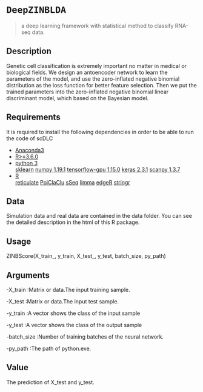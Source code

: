 # `DeepZINBLDA`

> a deep learning framework with statistical method to classify RNA-seq data.

## Description

Genetic cell classification is extremely important no matter in medical or biological fields. We design an antoencoder network to learn the parameters of the model, and use the zero-inflated negative binomial distribution as the loss function for better feature selection. Then we put the trained parameters into the zero-inflated negative binomial linear discriminant model, which based on the Bayesian model. 


## Requirements

It is required to install the following dependencies in order to be able to run the code of scDLC

- [Anaconda3](https://www.anaconda.com/products/individual)  
- [R>=3.6.0](https://cran.r-project.org/)  
- [python 3](https://www.python.org/downloads/)  
  [sklearn](https://pypi.org/project/sklearn/0.0/)
  [numpy 1.19.1](https://pypi.org/project/numpy/1.19.1/)
  [tensorflow-gpu 1.15.0](https://pypi.org/project/tensorflow-gpu/1.15.0/)
  [keras 2.3.1](https://pypi.org/project/keras/2.3.1/)
  [scanpy 1.3.7](https://pypi.org/project/scanpy/1.3.7/)
 - [R](https://www.r-project.org/)  
  [reticulate](https://cran.r-project.org/web/packages/reticulate)
  [PoiClaClu](https://cran.rstudio.com/web/packages/PoiClaClu)
  [sSeq](http://www.bioconductor.org/packages/release/bioc/html/sSeq.html)
  [limma](http://www.bioconductor.org/packages/release/bioc/html/limma.html)
  [edgeR](http://www.bioconductor.org/packages/release/bioc/html/edgeR.html)
  [stringr](https://cran.r-project.org/web/packages/stringr)
  

## Data

Simulation data and real data are contained in the data folder. You can see the detailed description in the html of this R package.


## Usage

ZINBScore(X_train_, y_train, X_test_, y_test, batch_size, py_path)

## Arguments
-X_train :Matrix or data.The input training sample.

-X_test :Matrix or data.The input test sample.

-y_train :A vector shows the class of the input sample

-y_test :A vector shows the class of the output sample

-batch_size 	:Number of training batches of the neural network.

-py_path :The path of python.exe.
## Value
The prediction of X_test and y_test.
